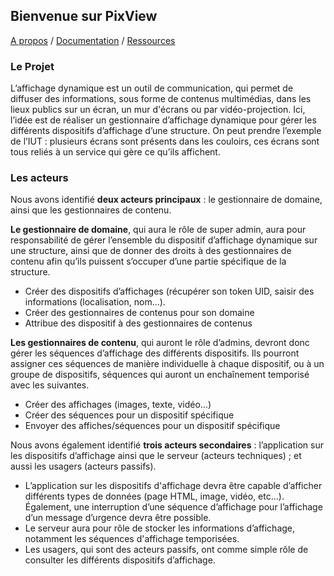 ## Bienvenue sur PixView

[A propos](about.md) / [Documentation](docs.md) / [Ressources](ressources.md)

### Le Projet

L’affichage dynamique est un outil de communication, qui permet de diffuser des informations, sous forme de contenus multimédias, dans les lieux publics sur un écran, un mur d'écrans ou par vidéo-projection. Ici, l’idée est de réaliser un gestionnaire d’affichage dynamique pour gérer les différents dispositifs d’affichage d’une structure. On peut prendre l’exemple de l’IUT : plusieurs écrans sont présents dans les couloirs, ces écrans sont tous reliés à un service qui gère ce qu’ils affichent.

### Les acteurs

Nous avons identifié **deux acteurs principaux** : le gestionnaire de domaine, ainsi que les gestionnaires de contenu.

**Le gestionnaire de domaine**, qui aura le rôle de super admin, aura pour responsabilité de gérer l’ensemble du dispositif d’affichage dynamique sur une structure, ainsi que de donner des droits à des gestionnaires de contenu afin qu’ils puissent s’occuper d’une partie spécifique de la structure.
- Créer des dispositifs d’affichages (récupérer son token UID, saisir des informations (localisation, nom…).
- Créer des gestionnaires de contenus pour son domaine
- Attribue des dispositif à des gestionnaires de contenus

**Les gestionnaires de contenu**, qui auront le rôle d’admins, devront donc gérer les séquences d’affichage des différents dispositifs. Ils pourront assigner ces séquences de manière individuelle à chaque dispositif, ou à un groupe de dispositifs, séquences qui auront un enchaînement temporisé avec les suivantes.
- Créer des affichages (images, texte, vidéo…)
- Créer des séquences pour un dispositif spécifique
- Envoyer des affiches/séquences pour un dispositif spécifique

Nous avons également identifié **trois acteurs secondaires** : l’application sur les dispositifs d’affichage ainsi que le serveur (acteurs techniques) ; et aussi les usagers (acteurs passifs).

- L’application sur les dispositifs d'affichage devra être capable d’afficher différents types de données (page HTML, image, vidéo, etc…). Également, une interruption d’une séquence d’affichage pour l’affichage d’un message d’urgence devra être possible.
- Le serveur aura pour rôle de stocker les informations d’affichage, notamment les séquences d'affichage temporisées.
- Les usagers, qui sont des acteurs passifs, ont comme simple rôle de consulter les différents dispositifs d’affichage.

